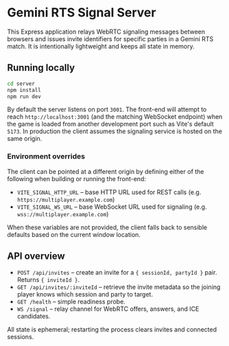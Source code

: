 # Gemini RTS Signal Server

This Express application relays WebRTC signaling messages between browsers and issues invite identifiers for specific parties in a Gemini RTS match. It is intentionally lightweight and keeps all state in memory.

## Running locally

```bash
cd server
npm install
npm run dev
```

By default the server listens on port `3001`. The front-end will attempt to reach `http://localhost:3001` (and the matching WebSocket endpoint) when the game is loaded from another development port such as Vite's default `5173`. In production the client assumes the signaling service is hosted on the same origin.

### Environment overrides

The client can be pointed at a different origin by defining either of the following when building or running the front-end:

- `VITE_SIGNAL_HTTP_URL` – base HTTP URL used for REST calls (e.g. `https://multiplayer.example.com`)
- `VITE_SIGNAL_WS_URL` – base WebSocket URL used for signaling (e.g. `wss://multiplayer.example.com`)

When these variables are not provided, the client falls back to sensible defaults based on the current window location.

## API overview

- `POST /api/invites` – create an invite for a `{ sessionId, partyId }` pair. Returns `{ inviteId }`.
- `GET /api/invites/:inviteId` – retrieve the invite metadata so the joining player knows which session and party to target.
- `GET /health` – simple readiness probe.
- `WS /signal` – relay channel for WebRTC offers, answers, and ICE candidates.

All state is ephemeral; restarting the process clears invites and connected sessions.
